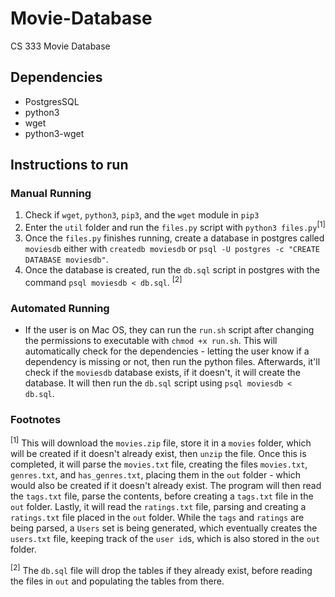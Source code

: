 # Movie-Database
CS 333 Movie Database

## Dependencies

- PostgresSQL
- python3
- wget
- python3-wget

## Instructions to run

### Manual Running

1. Check if `wget`, `python3`, `pip3`, and the `wget` module in `pip3`
2. Enter the `util` folder and run the `files.py` script with `python3 files.py`<sup>[1]</sup>
3. Once the `files.py` finishes running, create a database in postgres called `moviesdb` either with `createdb moviesdb` or `psql -U postgres -c "CREATE DATABASE moviesdb"`.
4. Once the database is created, run the `db.sql` script in postgres with the command `psql moviesdb < db.sql`. <sup>[2]</sup>

### Automated Running

- If the user is on Mac OS, they can run the `run.sh` script after changing the permissions to executable with `chmod +x run.sh`. This will automatically check for the dependencies - letting the user know if a dependency is missing or not, then run the python files. Afterwards, it'll check if the `moviesdb` database exists, if it doesn't, it will create the database. It will then run the `db.sql` script using `psql moviesdb < db.sql`.

### Footnotes

<sup>[1]</sup> This will download the `movies.zip` file, store it in a `movies` folder, which will be created if it doesn't already exist, then `unzip` the file. Once this is completed, it will parse the `movies.txt` file, creating the files `movies.txt`, `genres.txt`, and `has_genres.txt`, placing them in the `out` folder - which would also be created if it doesn't already exist. The program will then read the `tags.txt` file, parse the contents, before creating a `tags.txt` file in the `out` folder. Lastly, it will read the `ratings.txt` file, parsing and creating a `ratings.txt` file placed in the `out` folder. While the `tags` and `ratings` are being parsed, a `Users` set is being generated, which eventually creates the `users.txt` file, keeping track of the `user id`s, which is also stored in the `out` folder.

<sup>[2]</sup> The `db.sql` file will drop the tables if they already exist, before reading the files in `out` and populating the tables from there.
